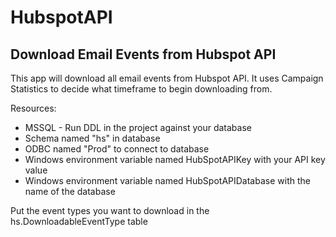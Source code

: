 # HubspotAPI

## Download Email Events from Hubspot API

This app will download all email events from Hubspot API. It uses Campaign Statistics to decide what timeframe to begin downloading from.

Resources:
* MSSQL - Run DDL in the project against your database
* Schema named "hs" in database
* ODBC named "Prod" to connect to database
* Windows environment variable named HubSpotAPIKey with your API key value
* Windows environment variable named HubSpotAPIDatabase with the name of the database

Put the event types you want to download in the hs.DownloadableEventType table
